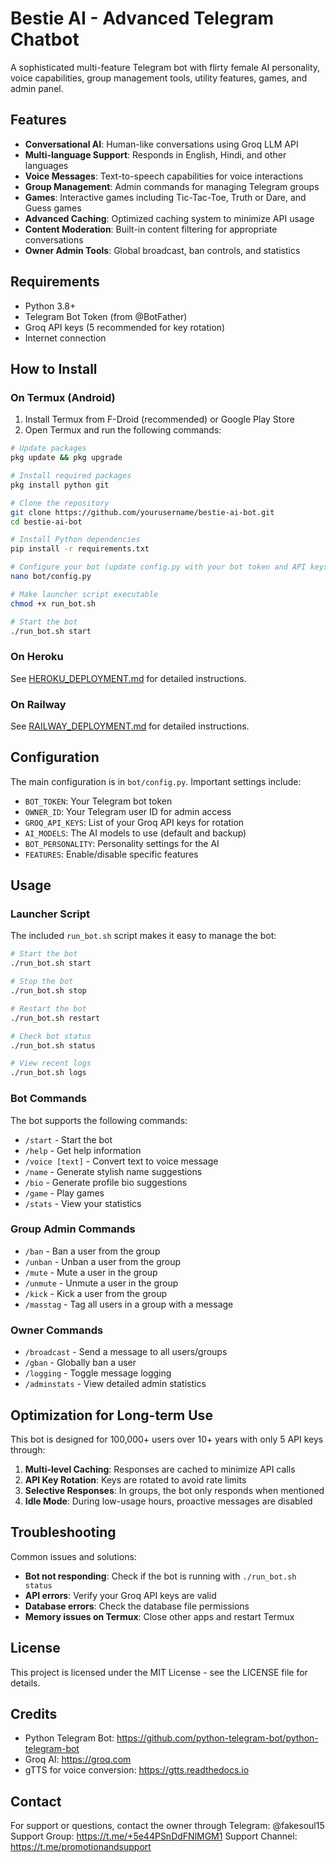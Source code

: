 # Bestie AI - Advanced Telegram Chatbot

A sophisticated multi-feature Telegram bot with flirty female AI personality, voice capabilities, group management tools, utility features, games, and admin panel.

## Features

- **Conversational AI**: Human-like conversations using Groq LLM API
- **Multi-language Support**: Responds in English, Hindi, and other languages
- **Voice Messages**: Text-to-speech capabilities for voice interactions
- **Group Management**: Admin commands for managing Telegram groups
- **Games**: Interactive games including Tic-Tac-Toe, Truth or Dare, and Guess games
- **Advanced Caching**: Optimized caching system to minimize API usage
- **Content Moderation**: Built-in content filtering for appropriate conversations
- **Owner Admin Tools**: Global broadcast, ban controls, and statistics

## Requirements

- Python 3.8+
- Telegram Bot Token (from @BotFather)
- Groq API keys (5 recommended for key rotation)
- Internet connection

## How to Install

### On Termux (Android)

1. Install Termux from F-Droid (recommended) or Google Play Store
2. Open Termux and run the following commands:

```bash
# Update packages
pkg update && pkg upgrade

# Install required packages
pkg install python git

# Clone the repository
git clone https://github.com/yourusername/bestie-ai-bot.git
cd bestie-ai-bot

# Install Python dependencies
pip install -r requirements.txt

# Configure your bot (update config.py with your bot token and API keys)
nano bot/config.py

# Make launcher script executable
chmod +x run_bot.sh

# Start the bot
./run_bot.sh start
```

### On Heroku

See [HEROKU_DEPLOYMENT.md](HEROKU_DEPLOYMENT.md) for detailed instructions.

### On Railway

See [RAILWAY_DEPLOYMENT.md](RAILWAY_DEPLOYMENT.md) for detailed instructions.

## Configuration

The main configuration is in `bot/config.py`. Important settings include:

- `BOT_TOKEN`: Your Telegram bot token
- `OWNER_ID`: Your Telegram user ID for admin access
- `GROQ_API_KEYS`: List of your Groq API keys for rotation
- `AI_MODELS`: The AI models to use (default and backup)
- `BOT_PERSONALITY`: Personality settings for the AI
- `FEATURES`: Enable/disable specific features

## Usage

### Launcher Script

The included `run_bot.sh` script makes it easy to manage the bot:

```bash
# Start the bot
./run_bot.sh start

# Stop the bot
./run_bot.sh stop

# Restart the bot
./run_bot.sh restart

# Check bot status
./run_bot.sh status

# View recent logs
./run_bot.sh logs
```

### Bot Commands

The bot supports the following commands:

- `/start` - Start the bot
- `/help` - Get help information
- `/voice [text]` - Convert text to voice message
- `/name` - Generate stylish name suggestions
- `/bio` - Generate profile bio suggestions
- `/game` - Play games
- `/stats` - View your statistics

### Group Admin Commands

- `/ban` - Ban a user from the group
- `/unban` - Unban a user from the group
- `/mute` - Mute a user in the group
- `/unmute` - Unmute a user in the group
- `/kick` - Kick a user from the group
- `/masstag` - Tag all users in a group with a message

### Owner Commands

- `/broadcast` - Send a message to all users/groups
- `/gban` - Globally ban a user
- `/logging` - Toggle message logging
- `/adminstats` - View detailed admin statistics

## Optimization for Long-term Use

This bot is designed for 100,000+ users over 10+ years with only 5 API keys through:

1. **Multi-level Caching**: Responses are cached to minimize API calls
2. **API Key Rotation**: Keys are rotated to avoid rate limits
3. **Selective Responses**: In groups, the bot only responds when mentioned
4. **Idle Mode**: During low-usage hours, proactive messages are disabled

## Troubleshooting

Common issues and solutions:

- **Bot not responding**: Check if the bot is running with `./run_bot.sh status`
- **API errors**: Verify your Groq API keys are valid
- **Database errors**: Check the database file permissions
- **Memory issues on Termux**: Close other apps and restart Termux

## License

This project is licensed under the MIT License - see the LICENSE file for details.

## Credits

- Python Telegram Bot: https://github.com/python-telegram-bot/python-telegram-bot
- Groq AI: https://groq.com
- gTTS for voice conversion: https://gtts.readthedocs.io

## Contact

For support or questions, contact the owner through Telegram: @fakesoul15
Support Group: https://t.me/+5e44PSnDdFNlMGM1
Support Channel: https://t.me/promotionandsupport